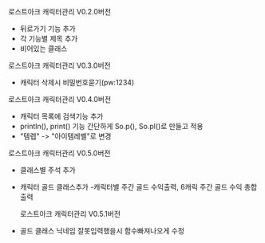 로스트아크 캐릭터관리 V0.2.0버전
- 뒤로가기 기능 추가
- 각 기능별 제목 추가
- 비어있는 클래스 

로스트아크 캐릭터관리 V0.3.0버전
- 캐릭터 삭제시 비밀번호묻기(pw:1234)

로스트아크 캐릭터관리 V0.4.0버전
- 캐릭터 목록에 검색기능 추가
- println(), print() 기능 간단하게 
  So.p(), So.pl()로 만들고 적용
- "템렙" -> "아이템레벨"로 변경

로스트아크 캐릭터관리 V0.5.0버전
- 클래스별 주석 추가
- 캐릭터 골드 클래스추가
  -캐릭터별 주간 골드 수익출력, 6캐릭 주간 골드 수익 총합출력
  
  로스트아크 캐릭터관리 V0.5.1버전
- 골드 클래스 닉네임 잘못입력했을시 함수빠져나오게 수정
